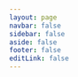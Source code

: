 ```yaml
---
layout: page
navbar: false
sidebar: false
aside: false
footer: false
editLink: false
---
```



<ExampleRepl />
